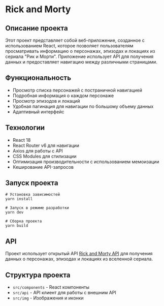 # Rick and Morty

## Описание проекта

Этот проект представляет собой веб-приложение, созданное с использованием React, которое позволяет пользователям просматривать информацию о персонажах, эпизодах и локациях из сериала "Рик и Морти". Приложение использует API для получения данных и предоставляет навигацию между различными страницами.

## Функциональность

-   Просмотр списка персонажей с постраничной навигацией
-   Подробная информация о каждом персонаже
-   Просмотр эпизодов и локаций
-   Удобная пагинация для навигации по большому объему данных
-   Адаптивный интерфейс

## Технологии

-   React 18
-   React Router v6 для навигации
-   Axios для работы с API
-   CSS Modules для стилизации
-   Оптимизация производительности с использованием мемоизации
-   Кеширование API-запросов

## Запуск проекта

```
# Установка зависимостей
yarn install

# Запуск в режиме разработки
yarn dev

# Сборка проекта
yarn build
```

## API

Проект использует открытый API [Rick and Morty API](https://rickandmortyapi.com/) для получения данных о персонажах, эпизодах и локациях из вселенной сериала.

## Структура проекта

-   `src/components` - React компоненты
-   `src/api` - API клиент для работы с внешним API
-   `src/img` - Изображения и иконки
